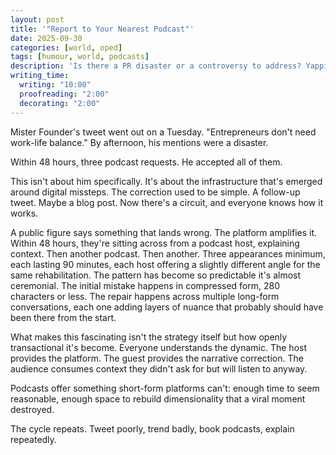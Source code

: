 ```yaml
---
layout: post
title: '"Report to Your Nearest Podcast"'
date: 2025-09-30
categories: [world, oped]
tags: [humour, world, podcasts]
description: 'Is there a PR disaster or a controversy to address? Yapping at all the nearby podcasts will solve it.'
writing_time:
  writing: "10:00"
  proofreading: "2:00"
  decorating: "2:00"
---
```


Mister Founder's tweet went out on a Tuesday. "Entrepreneurs don't need work-life balance." By afternoon, his mentions were a disaster.

Within 48 hours, three podcast requests. He accepted all of them.

This isn't about him specifically. It's about the infrastructure that's emerged around digital missteps.
The correction used to be simple. A follow-up tweet. Maybe a blog post. Now there's a circuit, and everyone knows how it works.

A public figure says something that lands wrong. The platform amplifies it. Within 48 hours, they're sitting across from a podcast host, explaining context. Then another podcast. Then another. Three appearances minimum, each lasting 90 minutes, each host offering a slightly different angle for the same rehabilitation.
The pattern has become so predictable it's almost ceremonial. The initial mistake happens in compressed form, 280 characters or less. The repair happens across multiple long-form conversations, each one adding layers of nuance that probably should have been there from the start.

What makes this fascinating isn't the strategy itself but how openly transactional it's become. Everyone understands the dynamic. The host provides the platform. The guest provides the narrative correction. The audience consumes context they didn't ask for but will listen to anyway.

Podcasts offer something short-form platforms can't: enough time to seem reasonable, enough space to rebuild dimensionality that a viral moment destroyed.

The cycle repeats. Tweet poorly, trend badly, book podcasts, explain repeatedly.

